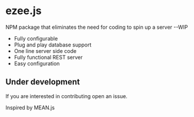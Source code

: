 # ezee.js

NPM package that eliminates the need for coding to spin up a server --WIP
* Fully configurable
* Plug and play database support
* One line server side code
* Fully functional REST server
* Easy configuration

## Under development

If you are interested in contributing open an issue. 

Inspired by MEAN.js
